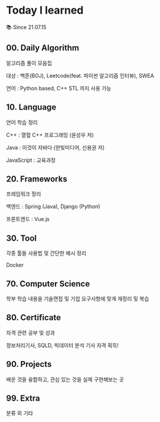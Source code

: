 # Today I learned

:books: Since 21.07.15



## 00. Daily Algorithm

알고리즘 풀이 모음집

대상 : 백준(BOJ), Leetcode(feat. 파이썬 알고리즘 인터뷰), SWEA

언어 : Python based, C++ STL 까지 사용 가능



## 10. Language

언어 학습 정리

C++ : 열혈 C++ 프로그래밍 (윤성우 저)

Java : 이것이 자바다 (한빛미디어, 신용권 저)

JavaScript : 교육과정



## 20. Frameworks

프레임워크 정리

백엔드 : Spring (Java), Django (Python)

프론트엔드 : Vue.js



## 30. Tool

각종 툴들 사용법 및 간단한 예시 정리

Docker



## 70. Computer Science

학부 학습 내용을 기술면접 및 기업 요구사항에 맞게 재정리 및 복습



## 80. Certificate

자격 관련 공부 및 성과

정보처리기사, SQLD, 빅데이터 분석 기사 자격 획득!



## 90. Projects

배운 것을 융합하고, 관심 있는 것을 실제 구현해보는 곳



## 99. Extra

분류 외 기타

